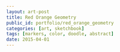 ```yaml
---
layout: art-post
title: Red Orange Geometry
public_id: portfolio/red_orange_geometry
categories: [art, sketchbook]
tags: [markers, color, doodle, abstract]
date: 2015-04-01
---
```

